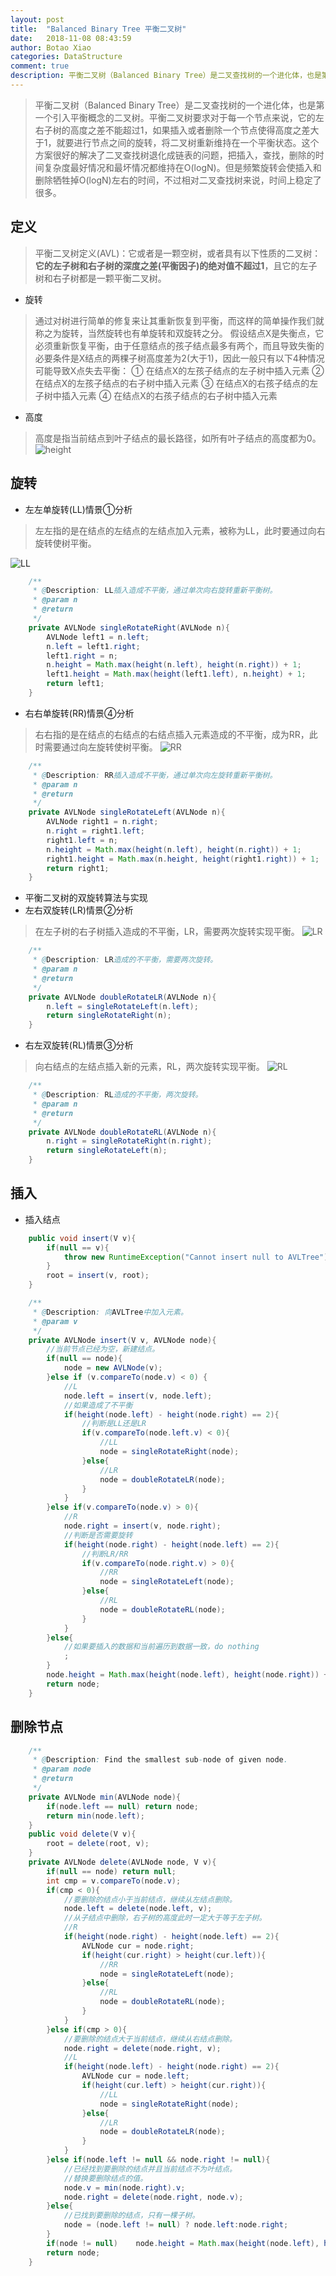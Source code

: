 ```yaml
---
layout: post
title:  "Balanced Binary Tree 平衡二叉树"
date:   2018-11-08 08:43:59
author: Botao Xiao
categories: DataStructure
comment: true
description: 平衡二叉树（Balanced Binary Tree）是二叉查找树的一个进化体，也是第一个引入平衡概念的二叉树。平衡二叉树要求对于每一个节点来说，它的左右子树的高度之差不能超过1，如果插入或者删除一个节点使得高度之差大于1，就要进行节点之间的旋转，将二叉树重新维持在一个平衡状态。这个方案很好的解决了二叉查找树退化成链表的问题，把插入，查找，删除的时间复杂度最好情况和最坏情况都维持在O(logN)。但是频繁旋转会使插入和删除牺牲掉O(logN)左右的时间，不过相对二叉查找树来说，时间上稳定了很多。
---
```

>平衡二叉树（Balanced Binary Tree）是二叉查找树的一个进化体，也是第一个引入平衡概念的二叉树。平衡二叉树要求对于每一个节点来说，它的左右子树的高度之差不能超过1，如果插入或者删除一个节点使得高度之差大于1，就要进行节点之间的旋转，将二叉树重新维持在一个平衡状态。这个方案很好的解决了二叉查找树退化成链表的问题，把插入，查找，删除的时间复杂度最好情况和最坏情况都维持在O(logN)。但是频繁旋转会使插入和删除牺牲掉O(logN)左右的时间，不过相对二叉查找树来说，时间上稳定了很多。

## 定义
>平衡二叉树定义(AVL)：它或者是一颗空树，或者具有以下性质的二叉树：**它的左子树和右子树的深度之差(平衡因子)的绝对值不超过1**，且它的左子树和右子树都是一颗平衡二叉树。

* 旋转
>通过对树进行简单的修复来让其重新恢复到平衡，而这样的简单操作我们就称之为旋转，当然旋转也有单旋转和双旋转之分。
假设结点X是失衡点，它必须重新恢复平衡，由于任意结点的孩子结点最多有两个，而且导致失衡的必要条件是X结点的两棵子树高度差为2(大于1)，因此一般只有以下4种情况可能导致X点失去平衡：
① 在结点X的左孩子结点的左子树中插入元素
② 在结点X的左孩子结点的右子树中插入元素
③ 在结点X的右孩子结点的左子树中插入元素
④ 在结点X的右孩子结点的右子树中插入元素

* 高度
>高度是指当前结点到叶子结点的最长路径，如所有叶子结点的高度都为0。
![height](https://i.imgur.com/dA8OWAs.png)

## 旋转
* 左左单旋转(LL)情景①分析
>左左指的是在结点的左结点的左结点加入元素，被称为LL，此时要通过向右旋转使树平衡。

![LL](https://i.imgur.com/kpMVlUs.png)
```Java
	/**
	 * @Description: LL插入造成不平衡，通过单次向右旋转重新平衡树。
	 * @param n
	 * @return
	 */
	private AVLNode singleRotateRight(AVLNode n){
		AVLNode left1 = n.left;
		n.left = left1.right;
		left1.right = n;
		n.height = Math.max(height(n.left), height(n.right)) + 1;
		left1.height = Math.max(height(left1.left), n.height) + 1;
		return left1;
	}
```

* 右右单旋转(RR)情景④分析
>右右指的是在结点的右结点的右结点插入元素造成的不平衡，成为RR，此时需要通过向左旋转使树平衡。
![RR](https://i.imgur.com/CkFlj4X.png)
```Java
	/**
	 * @Description: RR插入造成不平衡，通过单次向左旋转重新平衡树。
	 * @param n
	 * @return
	 */
	private AVLNode singleRotateLeft(AVLNode n){
		AVLNode right1 = n.right;
		n.right = right1.left;
		right1.left = n;
		n.height = Math.max(height(n.left), height(n.right)) + 1;
		right1.height = Math.max(n.height, height(right1.right)) + 1;
		return right1;
	}
```

* 平衡二叉树的双旋转算法与实现
* 左右双旋转(LR)情景②分析
>在左子树的右子树插入造成的不平衡，LR，需要两次旋转实现平衡。
![LR](https://i.imgur.com/926XxBS.png)
```Java
	/**
	 * @Description: LR造成的不平衡，需要两次旋转。
	 * @param n
	 * @return
	 */
	private AVLNode doubleRotateLR(AVLNode n){
		n.left = singleRotateLeft(n.left);
		return singleRotateRight(n);
	}
```

* 右左双旋转(RL)情景③分析
>向右结点的左结点插入新的元素，RL，两次旋转实现平衡。
![RL](https://i.imgur.com/oZwL15T.png)
```Java
	/**
	 * @Description: RL造成的不平衡，两次旋转。
	 * @param n
	 * @return
	 */
	private AVLNode doubleRotateRL(AVLNode n){
		n.right = singleRotateRight(n.right);
		return singleRotateLeft(n);
	}
```

## 插入
* 插入结点
```Java
	public void insert(V v){
		if(null == v){
			throw new RuntimeException("Cannot insert null to AVLTree");
		}
		root = insert(v, root);
	}

	/**
	 * @Description: 向AVLTree中加入元素。
	 * @param v
	 */
	private AVLNode insert(V v, AVLNode node){
		//当前节点已经为空，新建结点。
		if(null == node){
			node = new AVLNode(v);
		}else if (v.compareTo(node.v) < 0) {
			//L
			node.left = insert(v, node.left);
			//如果造成了不平衡
			if(height(node.left) - height(node.right) == 2){
				//判断是LL还是LR
				if(v.compareTo(node.left.v) < 0){
					//LL
					node = singleRotateRight(node);
				}else{
					//LR
					node = doubleRotateLR(node);
				}
			}
		}else if(v.compareTo(node.v) > 0){
			//R
			node.right = insert(v, node.right);
			//判断是否需要旋转
			if(height(node.right) - height(node.left) == 2){
				//判断LR/RR
				if(v.compareTo(node.right.v) > 0){
					//RR
					node = singleRotateLeft(node);
				}else{
					//RL
					node = doubleRotateRL(node);
				}
			}
		}else{
			//如果要插入的数据和当前遍历到数据一致，do nothing
			;
		}
		node.height = Math.max(height(node.left), height(node.right)) + 1;
		return node;
	}
```

## 删除节点
```Java
	/**
	 * @Description: Find the smallest sub-node of given node.
	 * @param node
	 * @return
	 */
	private AVLNode min(AVLNode node){
		if(node.left == null) return node;
		return min(node.left);
	}
	public void delete(V v){
		root = delete(root, v);
	}
	private AVLNode delete(AVLNode node, V v){
		if(null == node) return null;
		int cmp = v.compareTo(node.v);
		if(cmp < 0){
			//要删除的结点小于当前结点，继续从左结点删除。
			node.left = delete(node.left, v);
			//从子结点中删除，右子树的高度此时一定大于等于左子树。
			//R
			if(height(node.right) - height(node.left) == 2){
				AVLNode cur = node.right;
				if(height(cur.right) > height(cur.left)){
					//RR
					node = singleRotateLeft(node);
				}else{
					//RL
					node = doubleRotateRL(node);
				}
			}
		}else if(cmp > 0){
			//要删除的结点大于当前结点，继续从右结点删除。
			node.right = delete(node.right, v);
			//L
			if(height(node.left) - height(node.right) == 2){
				AVLNode cur = node.left;
				if(height(cur.left) > height(cur.right)){
					//LL
					node = singleRotateRight(node);
				}else{
					//LR
					node = doubleRotateLR(node);
				}
			}
		}else if(node.left != null && node.right != null){
			//已经找到要删除的结点并且当前结点不为叶结点。
			//替换要删除结点的值。
			node.v = min(node.right).v;
			node.right = delete(node.right, node.v);
		}else{
			//已找到要删除的结点，只有一棵子树。
			node = (node.left != null) ? node.left:node.right;
		}
		if(node != null)	node.height = Math.max(height(node.left), height(node.right)) + 1;
		return node;
	}
```
